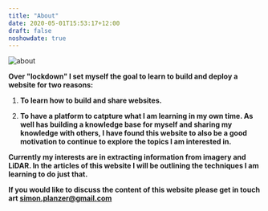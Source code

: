 ```yaml
---
title: "About"
date: 2020-05-01T15:53:17+12:00
draft: false
noshowdate: true
---
```


![about](/images/about.png)


**Over "lockdown" I set myself the goal to learn to build and deploy a website for two reasons:**

1. **To learn how to build and share websites.**

2. **To have a platform to catpture what I am learning in my own time. As well has building a knowledge base for myself and sharing my knowledge with others, I have found this website to also be a good motivation to continue to explore the topics I am interested in.**


**Currently my interests are in extracting information from imagery and LiDAR. In the articles of this website I will be outlining the techniques I am learning to do just that.**

**If you would like to discuss the content of this website please get in touch art simon.planzer@gmail.com**

